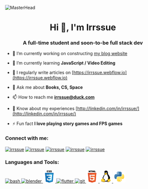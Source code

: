 ![MasterHead](https://i.postimg.cc/6qzDTv6X/temp-Imagebwtui9.avif)
<h1 align="center">Hi 👋, I'm Irrssue</h1>
<h3 align="center">A full-time student and soon-to-be full stack dev</h3>

- 🔭 I’m currently working on constructing [my blog website](https://irrssue.webflow.io)

- 🌱 I’m currently learning **JavaScript / Video Editing**

- 📝 I regularly write articles on [https://irrssue.webflow.io](https://irrssue.webflow.io)

- 💬 Ask me about **Books, CS, Space**

- 📫 How to reach me **irrssue@duck.com**

- 📄 Know about my experiences [http://linkedin.com/in/irrssue/](http://linkedin.com/in/irrssue/)

- ⚡ Fun fact **I love playing story games and FPS games**

<h3 align="left">Connect with me:</h3>
<p align="left">
<a href="https://twitter.com/irrssue" target="blank"><img align="center" src="https://raw.githubusercontent.com/rahuldkjain/github-profile-readme-generator/master/src/images/icons/Social/twitter.svg" alt="irrssue" height="30" width="40" /></a>
<a href="https://linkedin.com/in/irrssue" target="blank"><img align="center" src="https://raw.githubusercontent.com/rahuldkjain/github-profile-readme-generator/master/src/images/icons/Social/linked-in-alt.svg" alt="irrssue" height="30" width="40" /></a>
<a href="https://instagram.com/irrssue" target="blank"><img align="center" src="https://raw.githubusercontent.com/rahuldkjain/github-profile-readme-generator/master/src/images/icons/Social/instagram.svg" alt="irrssue" height="30" width="40" /></a>
<a href="https://www.codechef.com/users/irrssue" target="blank"><img align="center" src="https://cdn.jsdelivr.net/npm/simple-icons@3.1.0/icons/codechef.svg" alt="irrssue" height="30" width="40" /></a>
<a href="https://www.leetcode.com/irrssue" target="blank"><img align="center" src="https://raw.githubusercontent.com/rahuldkjain/github-profile-readme-generator/master/src/images/icons/Social/leet-code.svg" alt="irrssue" height="30" width="40" /></a>
</p>

<h3 align="left">Languages and Tools:</h3>
<p align="left"> <a href="https://www.gnu.org/software/bash/" target="_blank" rel="noreferrer"> <img src="https://www.vectorlogo.zone/logos/gnu_bash/gnu_bash-icon.svg" alt="bash" width="40" height="40"/> </a> <a href="https://www.blender.org/" target="_blank" rel="noreferrer"> <img src="https://download.blender.org/branding/community/blender_community_badge_white.svg" alt="blender" width="40" height="40"/> </a> <a href="https://www.w3schools.com/css/" target="_blank" rel="noreferrer"> <img src="https://raw.githubusercontent.com/devicons/devicon/master/icons/css3/css3-original-wordmark.svg" alt="css3" width="40" height="40"/> </a> <a href="https://flutter.dev" target="_blank" rel="noreferrer"> <img src="https://www.vectorlogo.zone/logos/flutterio/flutterio-icon.svg" alt="flutter" width="40" height="40"/> </a> <a href="https://git-scm.com/" target="_blank" rel="noreferrer"> <img src="https://www.vectorlogo.zone/logos/git-scm/git-scm-icon.svg" alt="git" width="40" height="40"/> </a> <a href="https://www.w3.org/html/" target="_blank" rel="noreferrer"> <img src="https://raw.githubusercontent.com/devicons/devicon/master/icons/html5/html5-original-wordmark.svg" alt="html5" width="40" height="40"/> </a> <a href="https://www.linux.org/" target="_blank" rel="noreferrer"> <img src="https://raw.githubusercontent.com/devicons/devicon/master/icons/linux/linux-original.svg" alt="linux" width="40" height="40"/> </a> <a href="https://www.python.org" target="_blank" rel="noreferrer"> <img src="https://raw.githubusercontent.com/devicons/devicon/master/icons/python/python-original.svg" alt="python" width="40" height="40"/> </a> </p>

